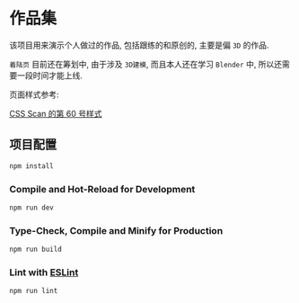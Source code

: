 # 作品集

该项目用来演示个人做过的作品, 包括跟练的和原创的, 主要是偏 `3D` 的作品.

`着陆页` 目前还在筹划中, 由于涉及 `3D建模`, 而且本人还在学习 `Blender` 中, 所以还需要一段时间才能上线.

页面样式参考:

[CSS Scan 的第 60 号样式](https://getcssscan.com/css-box-shadow-examples)

## 项目配置

```sh
npm install
```

### Compile and Hot-Reload for Development

```sh
npm run dev
```

### Type-Check, Compile and Minify for Production

```sh
npm run build
```

### Lint with [ESLint](https://eslint.org/)

```sh
npm run lint
```

